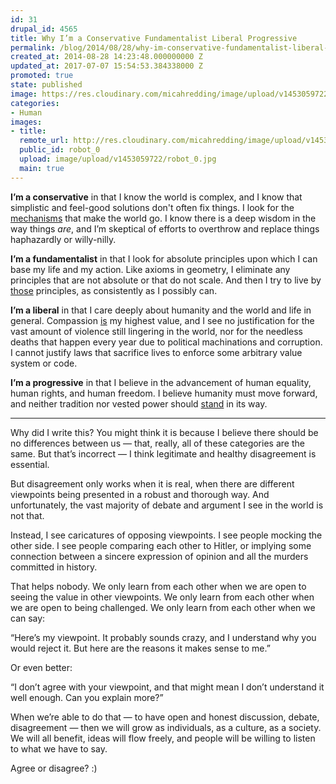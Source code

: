 ```yaml
---
id: 31
drupal_id: 4565
title: Why I’m a Conservative Fundamentalist Liberal Progressive
permalink: /blog/2014/08/28/why-im-conservative-fundamentalist-liberal-progressive/
created_at: 2014-08-28 14:23:48.000000000 Z
updated_at: 2017-07-07 15:54:53.384338000 Z
promoted: true
state: published
image: https://res.cloudinary.com/micahredding/image/upload/v1453059722/robot_0.jpg
categories:
- Human
images:
- title: 
  remote_url: http://res.cloudinary.com/micahredding/image/upload/v1453059722/robot_0.jpg
  public_id: robot_0
  upload: image/upload/v1453059722/robot_0.jpg
  main: true
---
```

**I’m a conservative** in that I know the world is complex, and I know that simplistic and feel-good solutions don't often fix things. I look for the [mechanisms](http://micahredding.com/blog/2012/01/31/vast-economy) that make the world go. I know there is a deep wisdom in the way things *are*, and I’m skeptical of efforts to overthrow and replace things haphazardly or willy-nilly.

**I’m a fundamentalist** in that I look for absolute principles upon which I can base my life and my action. Like axioms in geometry, I eliminate any principles that are not absolute or that do not scale. And then I try to live by [those](http://micahredding.com/blog/2012/01/19/i-am-more-fundamentalist-you) principles, as consistently as I possibly can.

**I’m a liberal** in that I care deeply about humanity and the world and life in general. Compassion [is](http://micahredding.com/blog/2013/08/06/law-christ) my highest value, and I see no justification for the vast amount of violence still lingering in the world, nor for the needless deaths that happen every year due to political machinations and corruption. I cannot justify laws that sacrifice lives to enforce some arbitrary value system or code.

**I’m a progressive** in that I believe in the advancement of human equality, human rights, and human freedom. I believe humanity must move forward, and neither tradition nor vested power should [stand](http://micahredding.com/blog/2013/05/28/poison-empires) in its way.

---

Why did I write this? You might think it is because I believe there should be no differences between us — that, really, all of these categories are the same. But that’s incorrect — I think legitimate and healthy disagreement is essential. 

But disagreement only works when it is real, when there are different viewpoints being presented in a robust and thorough way. And unfortunately, the vast majority of debate and argument I see in the world is not that.

Instead, I see caricatures of opposing viewpoints. I see people mocking the other side. I see people comparing each other to Hitler, or implying some connection between a sincere expression of opinion and all the murders committed in history.

That helps nobody. We only learn from each other when we are open to seeing the value in other viewpoints. We only learn from each other when we are open to being challenged. We only learn from each other when we can say:

“Here’s my viewpoint. It probably sounds crazy, and I understand why you would reject it. But here are the reasons it makes sense to me.” 

Or even better:

“I don’t agree with your viewpoint, and that might mean I don’t understand it well enough. Can you explain more?”

When we’re able to do that — to have open and honest discussion, debate, disagreement — then we will grow as individuals, as a culture, as a society. We will all benefit, ideas will flow freely, and people will be willing to listen to what we have to say.

Agree or disagree? :)
